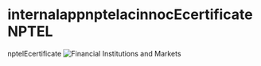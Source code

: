 # internalappnptelacinnocEcertificateNPTEL
nptelEcertificate
![Financial Institutions and Markets](https://github.com/notforuse1111/internalappnptelacinnocEcertificateNPTEL/assets/134096974/ea7ac9d0-685e-4fd1-aa56-1f3e4e49d351)
